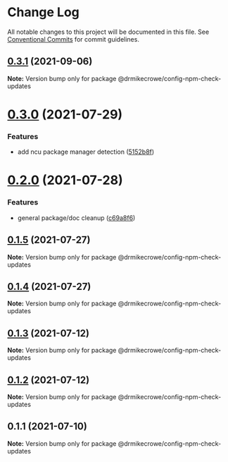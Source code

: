 # Change Log

All notable changes to this project will be documented in this file.
See [Conventional Commits](https://conventionalcommits.org) for commit guidelines.

## [0.3.1](https://github.com/drmikecrowe/configs/compare/@drmikecrowe/config-npm-check-updates@0.3.0...@drmikecrowe/config-npm-check-updates@0.3.1) (2021-09-06)

**Note:** Version bump only for package @drmikecrowe/config-npm-check-updates





# [0.3.0](https://github.com/drmikecrowe/configs/compare/@drmikecrowe/config-npm-check-updates@0.2.0...@drmikecrowe/config-npm-check-updates@0.3.0) (2021-07-29)


### Features

* add ncu package manager detection ([5152b8f](https://github.com/drmikecrowe/configs/commit/5152b8f022d27061daf17be6a4d708502dc6c469))





# [0.2.0](https://github.com/drmikecrowe/configs/compare/@drmikecrowe/config-npm-check-updates@0.1.5...@drmikecrowe/config-npm-check-updates@0.2.0) (2021-07-28)


### Features

* general package/doc cleanup ([c69a8f6](https://github.com/drmikecrowe/configs/commit/c69a8f60a03531f44d7996955d48d522d9637427))





## [0.1.5](https://github.com/drmikecrowe/configs/compare/@drmikecrowe/config-npm-check-updates@0.1.4...@drmikecrowe/config-npm-check-updates@0.1.5) (2021-07-27)

**Note:** Version bump only for package @drmikecrowe/config-npm-check-updates

## [0.1.4](https://github.com/drmikecrowe/configs/compare/@drmikecrowe/config-npm-check-updates@0.1.3...@drmikecrowe/config-npm-check-updates@0.1.4) (2021-07-27)

**Note:** Version bump only for package @drmikecrowe/config-npm-check-updates

## [0.1.3](https://github.com/drmikecrowe/configs/compare/@drmikecrowe/config-npm-check-updates@0.1.1...@drmikecrowe/config-npm-check-updates@0.1.3) (2021-07-12)

**Note:** Version bump only for package @drmikecrowe/config-npm-check-updates

## [0.1.2](https://github.com/drmikecrowe/configs/compare/@drmikecrowe/config-npm-check-updates@0.1.1...@drmikecrowe/config-npm-check-updates@0.1.2) (2021-07-12)

**Note:** Version bump only for package @drmikecrowe/config-npm-check-updates

## 0.1.1 (2021-07-10)

**Note:** Version bump only for package @drmikecrowe/config-npm-check-updates
